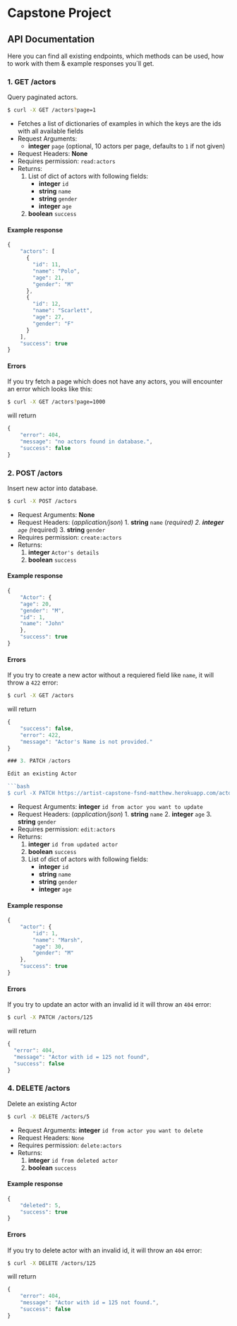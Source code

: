 # Capstone Project


## API Documentation

Here you can find all existing endpoints, which methods can be used, how to work with them & example responses you´ll get.

### 1. GET /actors

Query paginated actors.

```bash
$ curl -X GET /actors?page=1
```
- Fetches a list of dictionaries of examples in which the keys are the ids with all available fields
- Request Arguments: 
    - **integer** `page` (optional, 10 actors per page, defaults to `1` if not given)
- Request Headers: **None**
- Requires permission: `read:actors`
- Returns: 
  1. List of dict of actors with following fields:
      - **integer** `id`
      - **string** `name`
      - **string** `gender`
      - **integer** `age`
  2. **boolean** `success`

#### Example response
```js
{
    "actors": [
      {
        "id": 11,
        "name": "Polo",
        "age": 21,
        "gender": "M"
      },
      {
        "id": 12,
        "name": "Scarlett",
        "age": 27,
        "gender": "F"
      }   
    ],
    "success": true
}
```
#### Errors
If you try fetch a page which does not have any actors, you will encounter an error which looks like this:

```bash
$ curl -X GET /actors?page=1000
```

will return

```js
{
    "error": 404,
    "message": "no actors found in database.",
    "success": false
}
```

### 2. POST /actors

Insert new actor into database.

```bash
$ curl -X POST /actors
```

- Request Arguments: **None**
- Request Headers: (_application/json_)
       1. **string** `name` (<span style="color:red">*</span>required)
       2. **integer** `age` (<span style="color:red">*</span>required)
       3. **string** `gender`
- Requires permission: `create:actors`
- Returns: 
  1. **integer** `Actor's details`
  2. **boolean** `success`

#### Example response
```js
{
    "Actor": {
    "age": 20,
    "gender": "M",
    "id": 1,
    "name": "John"
    },
    "success": true
}

```
#### Errors
If you try to create a new actor without a requiered field like `name`,
it will throw a `422` error:

```bash
$ curl -X GET /actors
```

will return

```js
{
    "success": false,
    "error": 422,
    "message": "Actor's Name is not provided."
}

### 3. PATCH /actors

Edit an existing Actor

```bash
$ curl -X PATCH https://artist-capstone-fsnd-matthew.herokuapp.com/actors/1
```

- Request Arguments: **integer** `id from actor you want to update`
- Request Headers: (_application/json_)
       1. **string** `name` 
       2. **integer** `age` 
       3. **string** `gender`
- Requires permission: `edit:actors`
- Returns: 
  1. **integer** `id from updated actor`
  2. **boolean** `success`
  3. List of dict of actors with following fields:
      - **integer** `id`
      - **string** `name`
      - **string** `gender`
      - **integer** `age`

#### Example response
```js
{
    "actor": {
        "id": 1,
        "name": "Marsh",
        "age": 30,
        "gender": "M"  
    },
    "success": true
}
```
#### Errors
If you try to update an actor with an invalid id it will throw an `404` error:

```bash
$ curl -X PATCH /actors/125
```

will return

```js
{
  "error": 404,
  "message": "Actor with id = 125 not found",
  "success": false
}
```

### 4. DELETE /actors

Delete an existing Actor

```bash
$ curl -X DELETE /actors/5
```

- Request Arguments: **integer** `id from actor you want to delete`
- Request Headers: `None`
- Requires permission: `delete:actors`
- Returns: 
  1. **integer** `id from deleted actor`
  2. **boolean** `success`

#### Example response
```js
{
    "deleted": 5,
    "success": true
}

```
#### Errors
If you try to delete actor with an invalid id, it will throw an `404` error:

```bash
$ curl -X DELETE /actors/125
```

will return

```js
{
    "error": 404,
    "message": "Actor with id = 125 not found.",
    "success": false
}
```